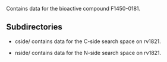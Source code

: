 Contains data for the bioactive compound F1450-0181.

## Subdirectories

- cside/ contains data for the C-side search space on rv1821.

- nside/ contains data for the N-side search space on rv1821.

